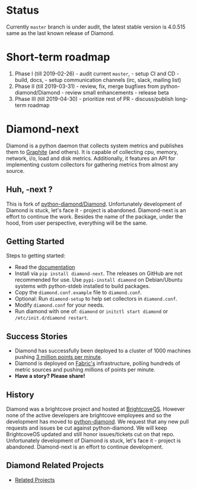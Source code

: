 # Status

Currently `master` branch is under audit, the latest stable version is 4.0.515 same as the last known release of Diamond.

# Short-term roadmap

  1. Phase I (till 2019-02-26)
    - audit current `master`,
    - setup CI and CD - build, docs,
    - setup communication channels (irc, slack, mailing list)
  2. Phase II (till 2019-03-31)
    - review, fix, merge bugfixes from python-diamond/Diamond
    - review small enhancements
    - release beta
  3. Phase III (till 2019-04-30)
    - prioritize rest of PR
    - discuss/publish long-term roadmap
  
# Diamond-next

Diamond is a python daemon that collects system metrics and publishes them to [Graphite](handlers/GraphiteHandler.md) (and others).
It is capable of collecting cpu, memory, network, i/o, load and disk metrics.
Additionally, it features an API for implementing custom collectors for gathering metrics from almost any source.

## Huh, -next ?

This is fork of [python-diamond/Diamond](https://github.com/python-diamond/Diamond). Unfortunately development of Diamond is stuck, let's face it - project is abandoned. Diamond-next is an effort to continue the work. Besides the name of the package, under the hood, from user perspective, everything will be the same.

## Getting Started

Steps to getting started:

  * Read the [documentation](http://diamond.readthedocs.org)
  * Install via `pip install diamond-next`.
    The releases on GitHub are not recommended for use.
    Use `pypi-install diamond` on Debian/Ubuntu systems with python-stdeb installed to build packages.
  * Copy the `diamond.conf.example` file to `diamond.conf`.
  * Optional: Run `diamond-setup` to help set collectors in `diamond.conf`.
  * Modify `diamond.conf` for your needs.
  * Run diamond with one of: `diamond` or `initctl start diamond` or `/etc/init.d/diamond restart`.

## Success Stories

 * Diamond has successfully been deployed to a cluster of 1000 machines pushing [3 million points per minute](https://answers.launchpad.net/graphite/+question/178969).
 * Diamond is deployed on [Fabric's](https://get.fabric.io/) infrastructure, polling hundreds of metric sources and pushing millions of points per minute.
 * **Have a story? Please share!**

## History

Diamond was a brightcove project and hosted at [BrightcoveOS](https://github.com/brightcoveos/Diamond).
However none of the active developers are brightcove employees and so the development
has moved to [python-diamond](https://github.com/python-diamond/Diamond). We request
that any new pull requests and issues be cut against python-diamond. We will keep
BrightcoveOS updated and still honor issues/tickets cut on that repo. Unfortunately development of Diamond is stuck,
let's face it - project is abandoned. Diamond-next is an effort to continue development.

## Diamond Related Projects
 * [Related Projects](Related-Projects.md)
